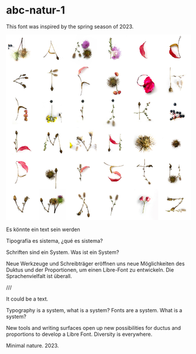 # abc-natur-1
This font was inspired by the spring season of 2023.

![Naturaleza mínima 2023](specimen/naturalezaminima2.jpg)

Es könnte ein text sein werden 

Tipografía es sistema, ¿qué es sistema? 

Schriften sind ein System. Was ist ein System?

Neue Werkzeuge und Schreibträger eröffnen uns neue Möglichkeiten des Duktus und der Proportionen, um einen Libre-Font zu entwickeln. Die Sprachenvielfalt ist überall.

///

It could be a text.

Typography is a system, what is a system?
Fonts are a system. What is a system?

New tools and writing surfaces open up new possibilities for ductus and proportions to develop a Libre Font. Diversity is everywhere.

Minimal nature. 2023.
